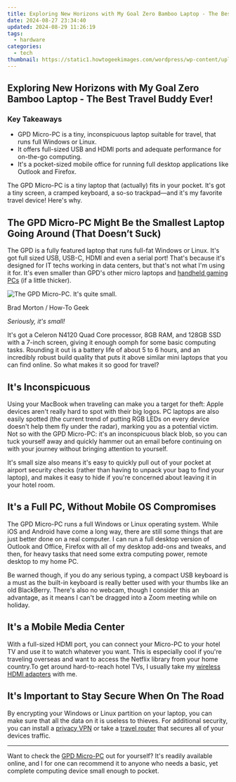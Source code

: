 ```yaml
---
title: Exploring New Horizons with My Goal Zero Bamboo Laptop - The Best Travel Buddy Ever!
date: 2024-08-27 23:34:40
updated: 2024-08-29 11:26:19
tags:
  - hardware
categories:
  - tech
thumbnail: https://static1.howtogeekimages.com/wordpress/wp-content/uploads/2024/07/a-woman-in-a-beach-chair-using-a-gpd-micro-with-a-landscape-view-in-the-background.jpg
---
```


## Exploring New Horizons with My Goal Zero Bamboo Laptop - The Best Travel Buddy Ever!

### Key Takeaways

* GPD Micro-PC is a tiny, inconspicuous laptop suitable for travel, that runs full Windows or Linux.
* It offers full-sized USB and HDMI ports and adequate performance for on-the-go computing.
* It's a pocket-sized mobile office for running full desktop applications like Outlook and Firefox.

 The GPD Micro-PC is a tiny laptop that (actually) fits in your pocket. It's got a tiny screen, a cramped keyboard, a so-so trackpad—and it's my favorite travel device! Here's why.

##  The GPD Micro-PC Might Be the Smallest Laptop Going Around (That Doesn’t Suck)

 The GPD is a fully featured laptop that runs full-fat Windows or Linux. It's got full sized USB, USB-C, HDMI and even a serial port! That's because it's designed for IT techs working in data centers, but that's not what I'm using it for. It's even smaller than GPD's other micro laptops and [handheld gaming PCs](https://facebook-video-recording.techidaily.com/new-eight-essential-free-fb-link-extractors-for-2024/) (if a little thicker).

![The GPD Micro-PC. It's quite small.](https://static1.howtogeekimages.com/wordpress/wp-content/uploads/2024/07/gpd.jpeg) 

Brad Morton / How-To Geek

_Seriously, it's small!_

 It's got a Celeron N4120 Quad Core processor, 8GB RAM, and 128GB SSD with a 7-inch screen, giving it enough oomph for some basic computing tasks. Rounding it out is a battery life of about 5 to 6 hours, and an incredibly robust build quality that puts it above similar mini laptops that you can find online. So what makes it so good for travel?

##  It's Inconspicuous

 Using your MacBook when traveling can make you a target for theft: Apple devices aren't really hard to spot with their big logos. PC laptops are also easily spotted (the current trend of putting RGB LEDs on every device doesn't help them fly under the radar), marking you as a potential victim. Not so with the GPD Micro-PC: it's an inconspicuous black blob, so you can tuck yourself away and quickly hammer out an email before continuing on with your journey without bringing attention to yourself.

 It's small size also means it's easy to quickly pull out of your pocket at airport security checks (rather than having to unpack your bag to find your laptop), and makes it easy to hide if you're concerned about leaving it in your hotel room.

##  It's a Full PC, Without Mobile OS Compromises

 The GPD Micro-PC runs a full Windows or Linux operating system. While iOS and Android have come a long way, there are still some things that are just better done on a real computer. I can run a full desktop version of Outlook and Office, Firefox with all of my desktop add-ons and tweaks, and then, for heavy tasks that need some extra computing power, remote desktop to my home PC.

 Be warned though, if you do any serious typing, a compact USB keyboard is a must as the built-in keyboard is really better used with your thumbs like an old BlackBerry. There's also no webcam, though I consider this an advantage, as it means I can't be dragged into a Zoom meeting while on holiday.

##  It's a Mobile Media Center

 With a full-sized HDMI port, you can connect your Micro-PC to your hotel TV and use it to watch whatever you want. This is especially cool if you're traveling overseas and want to access the Netflix library from your home country.To get around hard-to-reach hotel TVs, I usually take my [wireless HDMI adapters](https://some-skills.techidaily.com/updated-syncing-voice-with-images-online/) with me.

##  It's Important to Stay Secure When On The Road

 By encrypting your Windows or Linux partition on your laptop, you can make sure that all the data on it is useless to thieves. For additional security, you can install a [privacy VPN](https://activate-lock.techidaily.com/how-to-remove-icloud-from-apple-iphone-14-pro-smoothly-by-drfone-ios/) or take a [travel router](https://facebook-record-videos.techidaily.com/new-in-2024-essential-selection-the-greatest-free-editing-software/) that secures all of your devices traffic.

---

 Want to check the [GPD Micro-PC](http://www.amazon.com/Industry-Portable-Computer-Notebook-Graphics/dp/B07QYZHM8F/?tag=hotoge-20&ascsubtag=UUhtgUeUpU2003920&asc%5Frefurl=https%3A%2F%2Fwww.howtogeek.com%2Fthe-gpd-micro-pc-is-my-favourite-travel-device-ever-heres-why%2F&asc%5Fcampaign=Evergreen) out for yourself? It's readily available online, and I for one can recommend it to anyone who needs a basic, yet complete computing device small enough to pocket.

<ins class="adsbygoogle"
     style="display:block"
     data-ad-format="autorelaxed"
     data-ad-client="ca-pub-7571918770474297"
     data-ad-slot="1223367746"></ins>



<ins class="adsbygoogle"
     style="display:block"
     data-ad-client="ca-pub-7571918770474297"
     data-ad-slot="8358498916"
     data-ad-format="auto"
     data-full-width-responsive="true"></ins>
